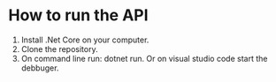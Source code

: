 # How to run the API

1. Install .Net Core on your computer.
2. Clone the repository.
3. On command line run: dotnet run. Or on visual studio code start the debbuger.